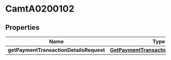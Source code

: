 
# CamtA0200102

## Properties
Name | Type | Description | Notes
------------ | ------------- | ------------- | -------------
**getPaymentTransactionDetailsRequest** | [**GetPaymentTransactionDetailsRequest**](GetPaymentTransactionDetailsRequest.md) |  |  [optional]



